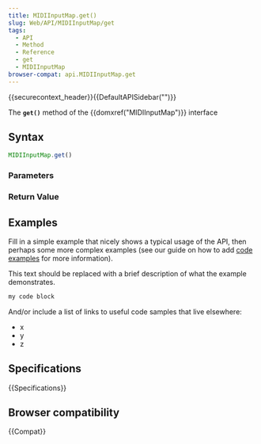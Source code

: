 ```yaml
---
title: MIDIInputMap.get()
slug: Web/API/MIDIInputMap/get
tags:
  - API
  - Method
  - Reference
  - get
  - MIDIInputMap
browser-compat: api.MIDIInputMap.get
---
```

{{securecontext_header}}{{DefaultAPISidebar("")}}

The **`get()`** method of the {{domxref("MIDIInputMap")}} interface 

## Syntax

```js
MIDIInputMap.get()
```

### Parameters



### Return Value



## Examples

Fill in a simple example that nicely shows a typical usage of the API, then perhaps some more complex examples (see our guide on how to add [code examples](/en-US/docs/MDN/Contribute/Structures/Code_examples) for more information).

This text should be replaced with a brief description of what the example demonstrates.

```js
my code block
```

And/or include a list of links to useful code samples that live elsewhere:

*   x
*   y
*   z

## Specifications

{{Specifications}}

## Browser compatibility

{{Compat}}


